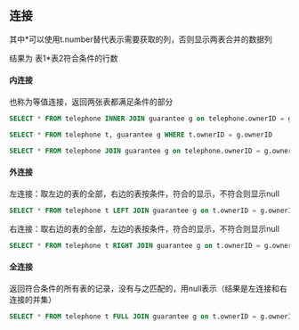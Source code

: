 ## 连接

其中*可以使用t.number替代表示需要获取的列，否则显示两表合并的数据列

结果为 表1*表2符合条件的行数

#### 内连接

也称为等值连接，返回两张表都满足条件的部分

```sql
SELECT * FROM telephone INNER JOIN guarantee g on telephone.ownerID = g.ownerID // g是别名
```

```sql
SELECT * FROM telephone t, guarantee g WHERE t.ownerID = g.ownerID
```

```sql
SELECT * FROM telephone JOIN guarantee g on telephone.ownerID = g.ownerID
```

#### 外连接

左连接：取左边的表的全部，右边的表按条件，符合的显示，不符合则显示null

```SQL
SELECT * FROM telephone t LEFT JOIN guarantee g on t.ownerID = g.ownerID
```

右连接：取右边的表的全部，左边的表按条件，符合的显示，不符合则显示null

```SQL
SELECT * FROM telephone t RIGHT JOIN guarantee g on t.ownerID = g.ownerID
```



#### 全连接

返回符合条件的所有表的记录，没有与之匹配的，用null表示（结果是左连接和右连接的并集）

```sql
SELECT * FROM telephone t FULL JOIN guarantee g on t.ownerID = g.ownerID
```

